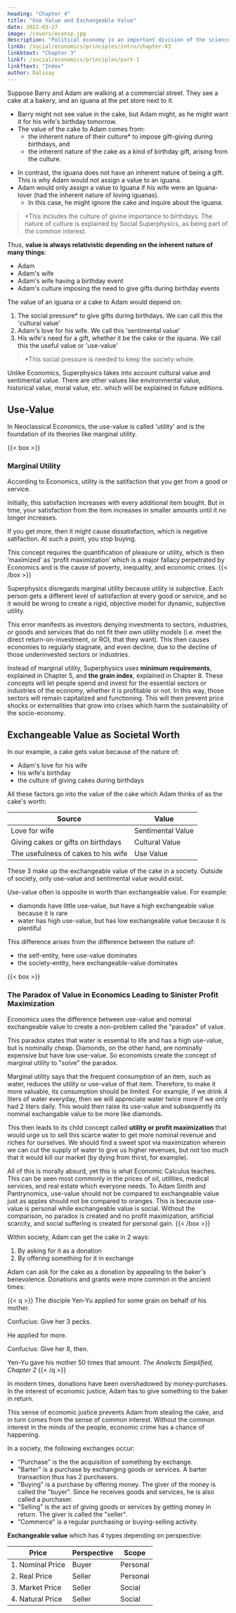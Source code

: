 ```yaml
---
heading: "Chapter 4"
title: "Use Value and Exchangeable Value"
date: 2022-03-27
image: /covers/econsp.jpg
description: "Political economy is an important division of the science of government. The object of government is the happiness of men, united in society"
linkb: /social/economics/principles/intro/chapter-03
linkbtext: "Chapter 3"
linkf: /social/economics/principles/part-1
linkftext: "Index"
author: Dalisay
---
```



<!-- Economic Superphysics explains socio-economics, as the combined dynamics of society and its economy, from the perspective of the four laws of value. 
 -->


Suppose Barry and Adam are walking at a commercial street. They see a cake at a bakery, and an iguana at the pet store next to it. 
- Barry might not see value in the cake, but Adam might, as he might want it for his wife's birthday tomorrow. 
- The value of the cake to Adam comes from:
  - the inherent nature of their culture* to impose gift-giving during birthdays, and
  - the inherent nature of the cake as a kind of birthday gift, arising from the culture.  
<!--    dharma or tao (nature) of
- the tao (nature) of the cake as being a kind of gift.  -->
- In contrast, the iguana does not have an inherent nature of being a gift. This is why Adam would not assign a value to an iguana. 
- Adam would only assign a value to Iguana if his wife were an Iguana-lover (had the inherent nature of loving iguanas). 
  - In this case, he might ignore the cake and inquire about the iguana.  

> *This includes the culture of givine importance to birthdays. The nature of culture is explained by Social Superphysics, as being part of the common interest.

<!-- This tao is not present in Mr. A and so he sees no value in the cake.   -->

Thus, **value is always relativistic depending on the inherent nature of many things**:
- Adam
- Adam's wife
- Adam's wife having a birthday event
- Adam's culture imposing the need to give gifts during birthday events

The value of an iguana or a cake to Adam would depend on:

1. The social pressure* to give gifts during birthdays. We can call this the 'cultural value'
2. Adam's love for his wife. We call this 'sentimental value'
3. His wife's need for a gift, whether it be the cake or the iquana. We call this the useful value or 'use-value' 

> *This social pressure is needed to keep the society whole. 


Unlike Economics, Superphysics takes into account cultural value and sentimental value. There are other values like environmental value, historical value, moral value, etc. which will be explained in future editions.  


## Use-Value

In Neoclassical Economics, the use-value is called 'utility' and is the foundation of its theories like marginal utility.


{{< box >}}
### Marginal Utility

According to Economics, utility is the satifaction that you get from a good or service.

Initially, this satisfaction increases with every additional item bought. But in time, your satisfaction from the item increases in smaller amounts until it no longer increases.

<!-- At this point, you say you have all the items that you need.  -->

If you get more, then it might cause dissatisfaction, which is negative satifaction. At such a point, you stop buying. 

This concept requires the quantification of pleasure or utility, which is then ‘maximized’ as ‘profit maximization’ which is a major  fallacy perpetrated by Economics and is the cause of poverty, inequality, and economic crises. 
{{< /box >}}

<!--  to the general society and the personal self, just as energy has a general and special relativity.  -->

Superphysics disregards marginal utility because utility is subjective. Each person gets a different level of satisfaction at every good or service, and so it would be wrong to create a rigid, objective model for dynamic, subjective utility. 

This error manifests as investors denying investments to sectors, industries, or goods and services that do not fit their own utility models (i.e. meet the direct return-on-investment, or ROI, that they want). This then causes economies to regularly stagnate, and even decline, due to the decline of those underinvested sectors or industries. 

Instead of marginal utility, Superphysics uses **minimum requirements**, explained in Chapter 5, and **the grain index**, explained in Chapter 8.  These concepts will let people spend and invest for the essential sectors or industries of the economy, whether it is profitable or not. In this way, those sectors will remain capitalized and functioning. This will then prevent price shocks or externalities that grow into crises which harm the sustainability of the socio-economy.

<!-- This value is called **use-value** or  in Economics. Pantrynomics allows sentimental value, but since the mechanism to objectively compare sentiments is not yet established*, we shall stick to use-value. 


> *We're working on that too -->


## Exchangeable Value as Societal Worth
<!-- Purchase Versus Buying -->


In our example, a cake gets value because of the nature of:
- Adam's love for his wife
- his wife's birthday
- the culture of giving cakes during birthdays

All these factors go into the value of the cake which Adam thinks of as the cake's worth:

Source | Value
--- | ---
Love for wife | Sentimental Value
Giving cakes or gifts on birthdays | Cultural Value
The usefulness of cakes to his wife | Use Value


These 3 make up the exchangeable value of the cake in a society. Outside of society, only use-value and sentimental value would exist. 

Use-value often is opposite in worth than exchangeable value. For example:
- diamonds have little use-value, but have a high exchangeable value because it is rare
- water has high use-value, but has low exchangeable value because it is plentiful

This difference arises from the difference between the nature of:
- the self-entity, here use-value dominates
- the society-entity, here exchangeable-value dominates


{{< box >}}
### The Paradox of Value in Economics Leading to Sinister Profit Maximization

Economics uses the difference between use-value and nominal exchangeable value to create a non-problem called the "paradox" of value.

This paradox states that water is essential to life and has a high use-value, but is nominally cheap. Diamonds, on the other hand, are nominally expensive but have low use-value. So economists create the concept of marginal utility to "solve" the paradox.

Marginal utility says that the frequent consumption of an item, such as water, reduces the utility or use-value of that item. Therefore, to make it more valuable, its consumption should be limited. For example, if we drink 4 liters of water everyday, then we will appreciate water twice more if we only had 2 liters daily. This would then raise its use-value and subsequently its nominal exchangable value to be more like diamonds.

This then leads to its child concept called **utility or profit maximization** that would urge us to sell this scarce water to get more nominal revenue and riches for ourselves. We should find a sweet spot via maximization wherein we can cut the supply of water to give us higher revenues, but not too much that it would kill our market (by dying from thirst, for example).

All of this is morally absurd, yet this is what Economic Calculus teaches. This can be seen most commonly in the prices of oil, utilities, medical services, and real estate which everyone needs. To Adam Smith and Pantrynomics, use-value should not be compared to exchangeable value just as apples should not be compared to oranges. This is because use-value is personal while exchangeable value is social. Without the comparison, no paradox is created and no profit maximization, artificial scarcity, and social suffering is created for personal gain.
{{< /box >}}
<!--   use-value is determined by the wife's need or want to receive a cake on her birthday. The subjective use-value is therefore the most critical part of the value of the cake. -->

Within society, Adam can get the cake in 2 ways:

1. By asking for it as a donation
2. By offering something for it in exchange


<!-- But Adam normally cannot come up to the baker and simply ask for the cake. --> 

Adam can ask for the cake as a donation by appealing to the baker's benevolence. Donations and grants were more common in the ancient times:

{{< q >}}
The disciple Yen-Yu applied for some grain on behalf of his mother. 

<p>Confucius: Give her 3 pecks.</p>

He applied for more. 

<p>Confucius: Give her 8, then.</p>

Yen-Yu gave his mother 50 times that amount.
<cite>The Analects Simplified, Chapter 2</cite>
{{< /q >}}



In modern times, donations have been overshadowed by money-purchases. In the interest of economic justice, Adam has to give something to the baker in return.

This sense of economic justice prevents Adam from stealing the cake, and in turn comes from the sense of common interest. Without the common interest in the minds of the people, economic crime has a chance of happening. 

In a society, the following exchanges occur:

- "Purchase" is the the acquisition of something by exchange. 
- "Barter" is a purchase by exchanging goods or services. A barter transaction thus has 2 purchasers. 
- "Buying" is a purchase by offering money. The giver of the money is called the "buyer". Since he receives goods and services, he is also called a purchaser. 
- "Selling" is the act of giving goods or services by getting money in return. The giver is called the "seller". 
- "Commerce" is a regular purchasing or buying-selling activity. 

**Exchangeable value** which has 4 types depending on perspective:

Price | Perspective | Scope
--- | --- | --
1. Nominal Price | Buyer | Personal
2. Real Price | Seller | Personal
3. Market Price | Seller | Social
4. Natural Price | Seller | Social

